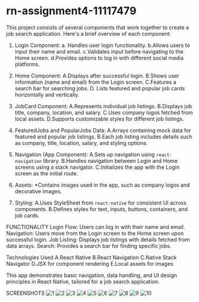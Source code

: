 # rn-assignment4-11117479

This project consists of several components that work together to create a job search application. Here's a brief overview of each component:

1. Login Component:
   a. Handles user login functionality.
   b.Allows users to input their name and email.
   c.Validates input before navigating to the Home screen.
   d.Provides options to log in with different social media platforms.

2. Home Component:
   A.Displays after successful login.
   B.Shows user information (name and email) from the Login screen.
   C.Features a search bar for searching jobs.
   D. Lists featured and popular job cards horizontally and vertically.

3. JobCard Component:
   A.Represents individual job listings.
   B.Displays job title, company, location, and salary.
   C.Uses company logos fetched from local assets.
   D.Supports customizable styles for different job listings.

4. FeaturedJobs and PopularJobs Data:
   A.Arrays containing mock data for featured and popular job listings.
   B.Each job listing includes details such as company, title, location, salary, and styling options.

5. Navigation (App Component):
   A.Sets up navigation using `react-navigation` library.
   B.Handles navigation between Login and Home screens using a stack navigator.
   C.Initializes the app with the Login screen as the initial route.

6. Assets:
   \*Contains images used in the app, such as company logos and decorative images.

7. Styling:
   A.Uses StyleSheet from `react-native` for consistent UI across components.
   B.Defines styles for text, inputs, buttons, containers, and job cards.

FUNCTIONALITY
Login Flow: Users can log in with their name and email.
Navigation: Users move from the Login screen to the Home screen upon successful login.
Job Listing: Displays job listings with details fetched from data arrays.
Search: Provides a search bar for finding specific jobs.

Technologies Used
A.React Native
B.React Navigation
C.Native Stack Navigator
D.JSX for component rendering
E.Local assets for images

This app demonstrates basic navigation, data handling, and UI design principles in React Native, tailored for a job search application.

SCREENSHOTS
![1](Work/assets/1.jpg)
![2](Work/assets/2.jpg)
![3](Work/assets/3.jpg)
![4](Work/assets/4.jpg)
![5](Work/assets/5.jpg)
![6](Work/assets/6.jpg)
![7](Work/assets/7.jpg)
![8](Work/assets/8.jpg)
![9](Work/assets/9.jpg)
![10](Work/assets/10.jpg)
